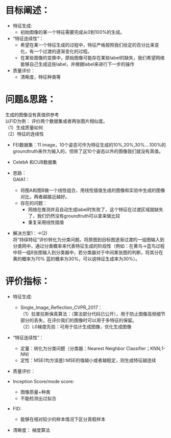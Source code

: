 # 目标阐述：
* 特征生成:
  * 初始图像的某一个特征需要完成从0到100%的生成。
* “特征连续性”：
  * 希望在某一个特征生成的过程中，特征严格按照我们给定的百分比来变化，有一个过渡的逐渐变化的过程。
  * 在某些图像的变换中，原始图像可能存在某些label的缺失，我们希望网络能够自己生成这些label，并根据label来进行下一步的操作
* 质量评价：
  * 清晰度，特征种类等
# 问题&思路：
生成的图像没有真值供参考\
以FID为例：
评价两个数据集或者两张图片相似度。\
（1）生成质量如何\
（2）特征的连续性
* FEI数据集：11 image，10个姿态可作为特征生成的10%,20%,30%....100%的groundtruth来作为输入的，但除了这10个姿态以外的图像我们就没有真值。
* CelebA 和CUB数据集
* 思路：\
GAIA1：
  * 将图A和图B做一个线性组合，用线性插值生成的图像和实验中生成的图像对比，两者越接近越好。
  * 存在的问题：
      * 网络在推测并且自动生成label时失败了，这个特征在过渡区域就缺失了，我们仍然没有groundtruth可以拿来做比较
      * 重复采用线性插值

* 解决方案1：->(2)\
将“持续特征”评价转化为分类问题。将原图到目标图逐渐过渡的一组图输入到分类网中，通过分类概率来代表特征生成的阶段性（例如：在黄鸟->蓝鸟过程中将一组8张图输入到分类器中，若分类器对于中间某张图的判断，将其分在黄的概率为70% 蓝的概率为30%，可以说特征生成率为30%）。
# 评价指标：
* 特征生成:
  * Single_Image_Reflection_CVPR_2017：\
（1）拉普拉斯保真算法：（算法部分代码已公开），用于防止图像高频细节部分的丢失，在评价我们的图像时可以用于多特征的保留。\
（2）L0梯度先验：可用于估计生成图像，优化生成图像

* “特征连续性”：
  * 定量：转化为分类问题（分类器：Nearest Neighbor Classifier；KNN;1-NN)
  * 定性：MSE(均方误差):MSE的值越小或者越稳定，则生成特征越连续
* 质量评价：
* Inception Score/mode score:
   * 图像质量+种类
   * 不能检测出过拟合
* FID:
  * 能够在相对较少的样本情况下区分真假样本
* 清晰度：
梯度算法
